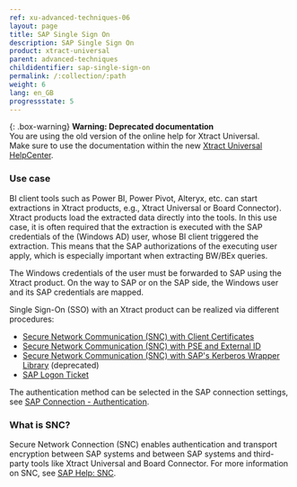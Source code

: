 ```yaml
---
ref: xu-advanced-techniques-06
layout: page
title: SAP Single Sign On
description: SAP Single Sign On
product: xtract-universal
parent: advanced-techniques
childidentifier: sap-single-sign-on
permalink: /:collection/:path
weight: 6
lang: en_GB
progressstate: 5
---
```


{: .box-warning}
**Warning: Deprecated documentation** <br>
You are using the old version of the online help for Xtract Universal.<br>
Make sure to use the documentation within the new [Xtract Universal HelpCenter](https://helpcenter.theobald-software.com/xtract-universal/documentation/introduction/).


### Use case

BI client tools such as Power BI, Power Pivot, Alteryx, etc. can start extractions in Xtract products, e.g., Xtract Universal or Board Connector). 
Xtract products load the extracted data directly into the tools.
In this use case, it is often required that the extraction is executed with the SAP credentials of the (Windows AD) user, whose BI client triggered the extraction. 
This means that the SAP authorizations of the executing user apply, which is especially important when extracting BW/BEx queries.

The Windows credentials of the user must be forwarded to SAP using the Xtract product. 
On the way to SAP or on the SAP side, the Windows user and its SAP credentials are mapped.

Single Sign-On (SSO) with an Xtract product can be realized via different procedures:

- [Secure Network Communication (SNC) with Client Certificates](https://kb.theobald-software.com/sap-connection/sso-with-client-certificates)
- [Secure Network Communication (SNC) with PSE and External ID](https://kb.theobald-software.com/sap-connection/sso-with-external-id)
- [Secure Network Communication (SNC) with SAP's Kerberos Wrapper Library](https://kb.theobald-software.com/sap-connection/sso-with-kerberos-snc) (deprecated)
- [SAP Logon Ticket](https://kb.theobald-software.com/sap-connection/sso-with-logon-ticket)

The authentication method can be selected in the SAP connection settings, see [SAP Connection - Authentication](../getting-started/sap-connection#authentication).


### What is SNC?

Secure Network Connection (SNC) enables authentication and transport encryption between SAP systems and between SAP systems and third-party tools like Xtract Universal and Board Connector.
For more information on SNC, see [SAP Help: SNC](https://help.sap.com/doc/saphelp_nw73ehp1/7.31.19/en-US/e6/56f466e99a11d1a5b00000e835363f/content.htm?no_cache=true).

